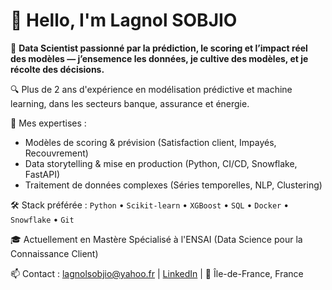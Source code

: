 # 👋 Hello, I'm Lagnol SOBJIO

🎯 **Data Scientist passionné par la prédiction, le scoring et l’impact réel des modèles — j’ensemence les données, je cultive des modèles, et je récolte des décisions.**

🔍 Plus de 2 ans d'expérience en modélisation prédictive et machine learning, dans les secteurs banque, assurance et énergie.

🚀 Mes expertises :
- Modèles de scoring & prévision (Satisfaction client, Impayés, Recouvrement)
- Data storytelling & mise en production (Python, CI/CD, Snowflake, FastAPI)
- Traitement de données complexes (Séries temporelles, NLP, Clustering)

🛠️ Stack préférée :
`Python` • `Scikit-learn` • `XGBoost` • `SQL` • `Docker` • `Snowflake` • `Git`

🎓 Actuellement en Mastère Spécialisé à l'ENSAI (Data Science pour la Connaissance Client)

📫 Contact : lagnolsobjio@yahoo.fr | [LinkedIn](https://www.linkedin.com/in/sobjiolagnol) | 📍 Île-de-France, France
